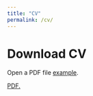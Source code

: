 ```yaml
---
title: "CV"
permalink: /cv/
---
```


<html>
  <head>
    <title>CV</title>
  </head>
  <body>
    <h1>Download CV</h1>
    <p>Open a PDF file <a href="[ekanol.github.io/files/kanol_cv_2023.pdf](https://ekanol.github.io/files/kanol_cv_2023.pdf)">example</a>.</p>
  </body>
</html>

<a href="https://ekanol.github.io/files/kanol_cv_2023.pdf" target="_blank">PDF.</a>
